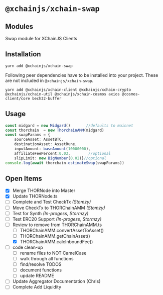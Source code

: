 # `@xchainjs/xchain-swap`

## Modules

Swap module for XChainJS Clients

## Installation

```
yarn add @xchainjs/xchain-swap
```

Following peer dependencies have to be installed into your project. These are not included in `@xchainjs/xchain-swap`.

```
yarn add @xchainjs/xchain-client @xchainjs/xchain-crypto @xchainjs/xchain-util @xchainjs/xchain-cosmos axios @cosmos-client/core bech32-buffer
```

## Usage

```typescript
const midgard = new Midgard()       //defaults to mainnet
const thorchain  = new ThorchainAMM(midgard)
const swapParams = {
    sourceAsset: AssetBTC,
    destinationAsset: AssetRune,
    inputAmount: baseAmount(10000000),
    affiliateFeePercent:0.03,        //optional
    slipLimit: new BigNumber(0.02)}//optional
console.log(await thorchain.estimateSwap(swapParams))
```


## Open Items

- [x] Merge THORNode into Master
- [x] Update THORNode.ts 
- [ ] Complete and Test CheckTx  *(Stomzy)*
- [ ] Move CheckTx to THORChainAMM  *(Stomzy)*
- [ ] Test for Synth *(In-progess, Stormzy)*
- [ ] Test ERC20 Support *(In-progess, Stormzy)*  
- [ ] Review to remove from THORChainAMM.ts
    - [ ] THORChainAMM.convertAssetToAsset()
    - [ ] THORChainAMM.getChainAsset()
    - [x] THORChainAMM.calcInboundFee()
- [ ] code clean-up
  - [ ] rename files to NOT CamelCase
  - [ ] walk through all functions
  - [ ] find/resolve TODOS
  - [ ] document functions  
  - [ ] update README  
- [ ] Update Aggregator Documentation (Chris)
- [ ] Complete Add Liquidity
